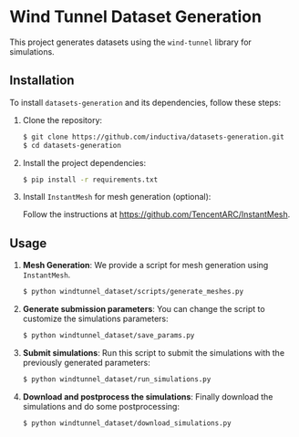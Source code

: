 # Wind Tunnel Dataset Generation

This project generates datasets using the `wind-tunnel` library for simulations.

## Installation

To install `datasets-generation` and its dependencies, follow these steps:

1. Clone the repository:

   ```bash
   $ git clone https://github.com/inductiva/datasets-generation.git
   $ cd datasets-generation
   ```
   
2. Install the project dependencies:
   ```bash
   $ pip install -r requirements.txt
   ```

3. Install `InstantMesh` for mesh generation (optional):
   
    Follow the instructions at https://github.com/TencentARC/InstantMesh.

## Usage

1. **Mesh Generation**: We provide a script for mesh generation using `InstantMesh`.
   ```bash
   $ python windtunnel_dataset/scripts/generate_meshes.py
   ```


2. **Generate submission parameters**: You can change the script to customize the simulations parameters:
   ```bash
   $ python windtunnel_dataset/save_params.py
   ```
   
3. **Submit simulations**: Run this script to submit the simulations with the previously generated parameters:
   ```bash
   $ python windtunnel_dataset/run_simulations.py
   ```

4. **Download and postprocess the simulations**: Finally download the simulations and do some postprocessing:
   ```bash
   $ python windtunnel_dataset/download_simulations.py
   ```
